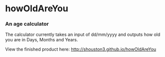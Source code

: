 # howOldAreYou

### An age calculator

The calculator currently takes an input of dd/mm/yyyy and outputs how old you are in Days, Months and Years.

View the finished product here: http://shouston3.github.io/howOldAreYou
